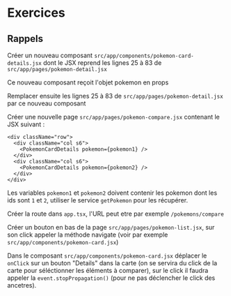 # Exercices

## Rappels

Créer un nouveau composant `src/app/components/pokemon-card-details.jsx` dont le JSX reprend les lignes 25 à 83
de `src/app/pages/pokemon-detail.jsx`

Ce nouveau composant reçoit l'objet pokemon en props

Remplacer ensuite les lignes 25 à 83 de `src/app/pages/pokemon-detail.jsx` par ce nouveau composant

Créer une nouvelle page `src/app/pages/pokemon-compare.jsx` contenant le JSX suivant :

```
<div className="row">
  <div className="col s6">
  	<PokemonCardDetails pokemon={pokemon1} />
  </div>
  <div className="col s6">
  	<PokemonCardDetails pokemon={pokemon2} />
  </div>
</div>
```

Les variables `pokemon1` et `pokemon2` doivent contenir les pokemon dont les ids sont `1` et `2`, utiliser le
service `getPokemon` pour les récupérer.

Créer la route dans `app.tsx`, l'URL peut etre par exemple `/pokemons/compare`

Créer un bouton en bas de la page `src/app/pages/pokemon-list.jsx`, sur son click appeler la méthode navigate (voir par
exemple `src/app/components/pokemon-card.jsx`)

Dans le composant `src/app/components/pokemon-card.jsx` déplacer le `onClick` sur un bouton "Details" dans la carte (on
se servira du click de la carte pour séléctionner les éléments à comparer), sur le click il faudra appeler
la `event.stopPropagation()` (pour ne pas déclencher le click des ancetres).
